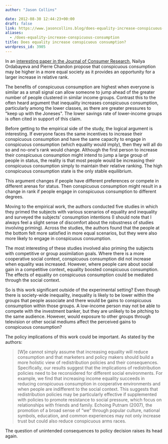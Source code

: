 ```yaml
---
author: "Jason Collins"

date: 2012-08-30 12:44:23+00:00
draft: false
link: https://www.jasoncollins.blog/does-equality-increase-conspicuous-consumption/
aliases:
  - /does-equality-increase-conspicuous-consumption
title: Does equality increase conspicuous consumption?
wordpress_id: 3905
---
```


In an [interesting paper in the Journal of Consumer Research](http://www.jstor.org/stable/10.1086/658165), Nailya Ordabayeva and Pierre Chandon propose that conspicuous consumption may be higher in a more equal society as it provides an opportunity for a larger increase in relative rank.

The benefits of conspicuous consumption are highest when everyone is similar as a small signal can allow someone to jump ahead of the greater number of people clustered in similar income groups. Contrast this to the often heard argument that inequality increases conspicuous consumption, particularly among the lower classes, as there are greater pressures to "keep up with the Joneses". The lower savings rate of lower-income groups is often cited in support of this claim.

Before getting to the empirical side of the study, the logical argument is interesting. If everyone faces the same incentives to increase their conspicuous consumption and have the same capacity to engage in conspicuous consumption (which equality would imply), then they will all do so and no-one's rank would change. Although the first person to increase their conspicuous consumption might intend to jump a large group of people in status, the reality is that most people would be increasing their conspicuous consumption simply to maintain their relative ranking. The high conspicuous consumption state is the only stable equilibrium.

This argument changes if people have different preferences or compete in different arenas for status. Then conspicuous consumption might result in a change in rank if people engage in conspicuous consumption to different degrees.

Moving to the empirical work, the authors conducted five studies in which they primed the subjects with various scenarios of equality and inequality and surveyed the subjects' consumption intentions (I should note that I always feel a slight sense of discomfort about the robustness of studies involving priming). Across the studies, the authors found that the people at the bottom felt more satisfied in more equal scenarios, but they were also more likely to engage in conspicuous consumption.

The most interesting of these studies involved also priming the subjects with competitive or group assimilation goals. Where there is a more cooperative social context, conspicuous consumption did not increase when equality was increased. However, where people care about social gain in a competitive context, equality boosted conspicuous consumption. The effects of equality on conspicuous consumption could be mediated through the social context.

So is this work significant outside of the experimental setting? Even though there is society-wide inequality, inequality is likely to be lower within the groups that people associate and there would be gains to conspicuous consumption within those groups. A low-income person may not be able to compete with the investment banker, but they are unlikely to be pitching to the same audience. However, would exposure to other groups through television or other social mediums affect the perceived gains to conspicuous consumption?

The policy implications of this work could be important. As stated by the authors:


<blockquote>[W]e cannot simply assume that increasing equality will reduce consumption and that marketers and policy makers should build a more holistic view of redistribution policies and their consequences. Specifically, our results suggest that the implications of redistribution policies need to be reconsidered for different social environments. For example, we find that increasing income equality succeeds in reducing conspicuous consumption in cooperative environments and when people are indifferent to the social context. This suggests that redistribution policies may be particularly effective if supplemented with policies to promote resistance to social pressure, which focus on relationships with friends and family. Echoing Putnam (2007), the promotion of a broad sense of “we” through popular culture, national symbols, education, and common experiences may not only increase trust but could also reduce conspicuous arms races.</blockquote>


The question of unintended consequences to policy decision raises its head again.
